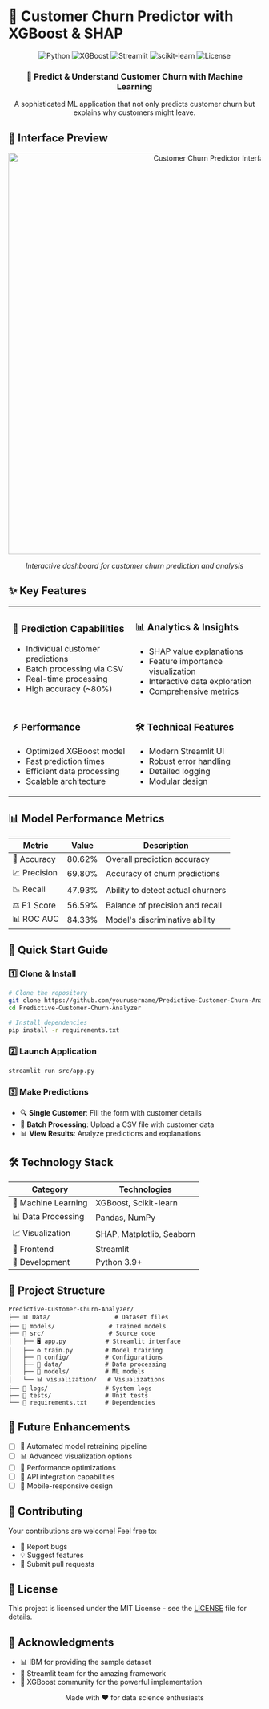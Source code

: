 # 🔄 Customer Churn Predictor with XGBoost & SHAP

<div align="center">

![Python](https://img.shields.io/badge/Python-3.9%2B-blue?style=for-the-badge&logo=python)
![XGBoost](https://img.shields.io/badge/XGBoost-1.5.0-green?style=for-the-badge&logo=xgboost)
![Streamlit](https://img.shields.io/badge/Streamlit-1.0.0-red?style=for-the-badge&logo=streamlit)
![scikit-learn](https://img.shields.io/badge/scikit--learn-1.2.2-orange?style=for-the-badge&logo=scikit-learn)
![License](https://img.shields.io/badge/License-MIT-yellow?style=for-the-badge)

</div>

<div align="center">
  <h3>🎯 Predict & Understand Customer Churn with Machine Learning</h3>
  <p>A sophisticated ML application that not only predicts customer churn but explains why customers might leave.</p>
</div>

## 📸 Interface Preview

<div align="center">
  <img src="https://github.com/Akash-47-tank/Predictive-Customer-Churn-Analyzer/blob/master/images/main_interface.png" alt="Customer Churn Predictor Interface" width="800"/>
  <p><em>Interactive dashboard for customer churn prediction and analysis</em></p>
</div>

## ✨ Key Features

<table>
  <tr>
    <td>
      <h3>🎯 Prediction Capabilities</h3>
      <ul>
        <li>Individual customer predictions</li>
        <li>Batch processing via CSV</li>
        <li>Real-time processing</li>
        <li>High accuracy (~80%)</li>
      </ul>
    </td>
    <td>
      <h3>📊 Analytics & Insights</h3>
      <ul>
        <li>SHAP value explanations</li>
        <li>Feature importance visualization</li>
        <li>Interactive data exploration</li>
        <li>Comprehensive metrics</li>
      </ul>
    </td>
  </tr>
  <tr>
    <td>
      <h3>⚡ Performance</h3>
      <ul>
        <li>Optimized XGBoost model</li>
        <li>Fast prediction times</li>
        <li>Efficient data processing</li>
        <li>Scalable architecture</li>
      </ul>
    </td>
    <td>
      <h3>🛠️ Technical Features</h3>
      <ul>
        <li>Modern Streamlit UI</li>
        <li>Robust error handling</li>
        <li>Detailed logging</li>
        <li>Modular design</li>
      </ul>
    </td>
  </tr>
</table>

## 📊 Model Performance Metrics

<div align="center">

| Metric | Value | Description |
|--------|--------|-------------|
| 🎯 Accuracy | 80.62% | Overall prediction accuracy |
| 📈 Precision | 69.80% | Accuracy of churn predictions |
| 📉 Recall | 47.93% | Ability to detect actual churners |
| ⚖️ F1 Score | 56.59% | Balance of precision and recall |
| 📊 ROC AUC | 84.33% | Model's discriminative ability |

</div>

## 🚀 Quick Start Guide

### 1️⃣ Clone & Install
```bash
# Clone the repository
git clone https://github.com/yourusername/Predictive-Customer-Churn-Analyzer.git
cd Predictive-Customer-Churn-Analyzer

# Install dependencies
pip install -r requirements.txt
```

### 2️⃣ Launch Application
```bash
streamlit run src/app.py
```

### 3️⃣ Make Predictions
- 🔍 **Single Customer**: Fill the form with customer details
- 📁 **Batch Processing**: Upload a CSV file with customer data
- 📊 **View Results**: Analyze predictions and explanations

## 🛠️ Technology Stack

<div align="center">

| Category | Technologies |
|----------|-------------|
| 🧠 Machine Learning | XGBoost, Scikit-learn |
| 📊 Data Processing | Pandas, NumPy |
| 📈 Visualization | SHAP, Matplotlib, Seaborn |
| 🎨 Frontend | Streamlit |
| 🔧 Development | Python 3.9+ |

</div>

## 📁 Project Structure

```
Predictive-Customer-Churn-Analyzer/
├── 📊 Data/                  # Dataset files
├── 💾 models/               # Trained models
├── 📂 src/                  # Source code
│   ├── 🖥️ app.py           # Streamlit interface
│   ├── ⚙️ train.py         # Model training
│   ├── 🔧 config/          # Configurations
│   ├── 🔄 data/            # Data processing
│   ├── 🧠 models/          # ML models
│   └── 📊 visualization/   # Visualizations
├── 📝 logs/                # System logs
├── 🧪 tests/               # Unit tests
└── 📄 requirements.txt     # Dependencies
```

## 🔮 Future Enhancements

- [ ] 🔄 Automated model retraining pipeline
- [ ] 📊 Advanced visualization options
- [ ] 🚀 Performance optimizations
- [ ] 🔌 API integration capabilities
- [ ] 📱 Mobile-responsive design

## 🤝 Contributing

Your contributions are welcome! Feel free to:
- 🐛 Report bugs
- 💡 Suggest features
- 🔧 Submit pull requests

## 📄 License

This project is licensed under the MIT License - see the [LICENSE](LICENSE) file for details.


## 🙏 Acknowledgments

- 📊 IBM for providing the sample dataset
- 🎨 Streamlit team for the amazing framework
- 🚀 XGBoost community for the powerful implementation

<div align="center">
  <p>Made with ❤️ for data science enthusiasts</p>
</div>
